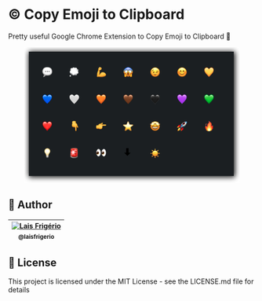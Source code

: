 # ©️ Copy Emoji to Clipboard

Pretty useful Google Chrome Extension to Copy Emoji to Clipboard 🤍

<p align="center">
  <a><img src="./screenshots/emoji-list.png" alt="List of emojis" title="List of emojis"></a>
</p>

## 👩 Author

| [<img src="https://avatars.githubusercontent.com/u/20709086?v=4" width="100px;" alt="Lais Frigério"/><br /><sub><b>@laisfrigerio</b></sub>](https://github.com/laisfrigerio)<br /> |
| :---: |

## 📄 License

This project is licensed under the MIT License - see the LICENSE.md file for details